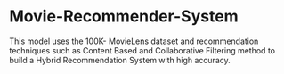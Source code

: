 # Movie-Recommender-System

This model uses the 100K- MovieLens dataset and recommendation techniques such as Content Based and Collaborative Filtering method to build a Hybrid Recommendation System with high accuracy.
